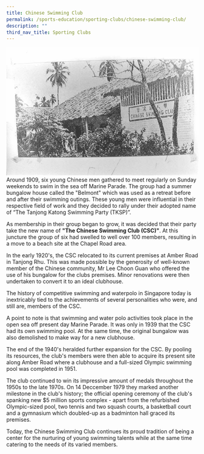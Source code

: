 ```yaml
---
title: Chinese Swimming Club
permalink: /sports-education/sporting-clubs/chinese-swimming-club/
description: ""
third_nav_title: Sporting Clubs
---
```

![Chinese_Swimming_Club](/images/Sport%20Education/Sporting%20Clubs/Chinese_Swimming_Club.jpg)
Around 1909, six young Chinese men gathered to meet regularly on Sunday weekends to swim in the sea off Marine Parade. The group had a summer bungalow house called the "Belmont" which was used as a retreat before and after their swimming outings. These young men were influential in their respective field of work and they decided to rally under their adopted name of “The Tanjong Katong Swimming Party (TKSP)”.   
  
As membership in their group began to grow, it was decided that their party take the new name of **"The Chinese Swimming Club (CSC)"**. At this juncture the group of six had swelled to well over 100 members, resulting in a move to a beach site at the Chapel Road area.   
  
In the early 1920's, the CSC relocated to its current premises at Amber Road in Tanjong Rhu. This was made possible by the generosity of well-known member of the Chinese community, Mr Lee Choon Guan who offered the use of his bungalow for the clubs premises. Minor renovations were then undertaken to convert it to an ideal clubhouse.   
  
The history of competitive swimming and waterpolo in Singapore today is inextricably tied to the achievements of several personalities who were, and still are, members of the CSC.   
  
A point to note is that swimming and water polo activities took place in the open sea off present day Marine Parade. It was only in 1939 that the CSC had its own swimming pool. At the same time, the original bungalow was also demolished to make way for a new clubhouse.   
  
The end of the 1940's heralded further expansion for the CSC. By pooling its resources, the club's members were then able to acquire its present site along Amber Road where a clubhouse and a full-sized Olympic swimming pool was completed in 1951.  
  
The club continued to win its impressive amount of medals throughout the 1950s to the late 1970s. On 14 Deccember 1979 they marked another milestone in the club's history; the official opening ceremony of the club's spanking new $5 million sports complex - apart from the refurbished Olympic-sized pool, two tennis and two squash courts, a basketball court and a gymnasium which doubled-up as a badminton hall graced its premises.   
  
Today, the Chinese Swimming Club continues its proud tradition of being a center for the nurturing of young swimming talents while at the same time catering to the needs of its varied members.